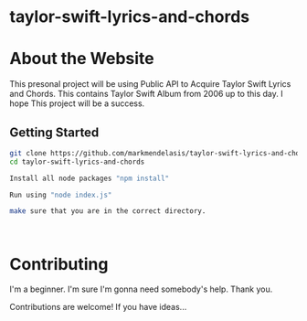 # taylor-swift-lyrics-and-chords

# About the Website
This presonal project will be using Public API to Acquire Taylor Swift Lyrics and Chords. This contains Taylor Swift Album from 2006 up to this day. I hope This project will be a success.



## Getting Started

```bash
git clone https://github.com/markmendelasis/taylor-swift-lyrics-and-chords.git
cd taylor-swift-lyrics-and-chords

Install all node packages "npm install"

Run using "node index.js"

make sure that you are in the correct directory.




```


<h1>Contributing</h1>
I'm a beginner. I'm sure I'm gonna need somebody's help. Thank you. 

Contributions are welcome! If you have ideas...

